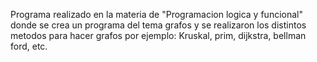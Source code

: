Programa realizado en la materia de "Programacion logica y funcional" donde se crea un programa del tema grafos y se realizaron los distintos metodos para hacer grafos por ejemplo: Kruskal, prim, dijkstra, bellman ford, etc.
